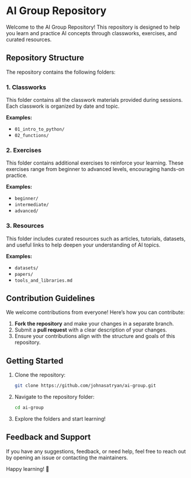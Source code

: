 # AI Group Repository

Welcome to the AI Group Repository! This repository is designed to help you learn and practice AI concepts through classworks, exercises, and curated resources.

## Repository Structure

The repository contains the following folders:

### 1. **Classworks**
This folder contains all the classwork materials provided during sessions. Each classwork is organized by date and topic.

**Examples:**
- `01_intro_to_python/`
- `02_functions/`

### 2. **Exercises**
This folder contains additional exercises to reinforce your learning. These exercises range from beginner to advanced levels, encouraging hands-on practice.

**Examples:**
- `beginner/`
- `intermediate/`
- `advanced/`

### 3. **Resources**
This folder includes curated resources such as articles, tutorials, datasets, and useful links to help deepen your understanding of AI topics.

**Examples:**
- `datasets/`
- `papers/`
- `tools_and_libraries.md`

## Contribution Guidelines

We welcome contributions from everyone! Here’s how you can contribute:

1. **Fork the repository** and make your changes in a separate branch.
2. Submit a **pull request** with a clear description of your changes.
3. Ensure your contributions align with the structure and goals of this repository.

## Getting Started

1. Clone the repository:
   ```bash
   git clone https://github.com/johnasatryan/ai-group.git
   ```
2. Navigate to the repository folder:
   ```bash
   cd ai-group
   ```
3. Explore the folders and start learning!

## Feedback and Support

If you have any suggestions, feedback, or need help, feel free to reach out by opening an issue or contacting the maintainers.

Happy learning! 🚀
